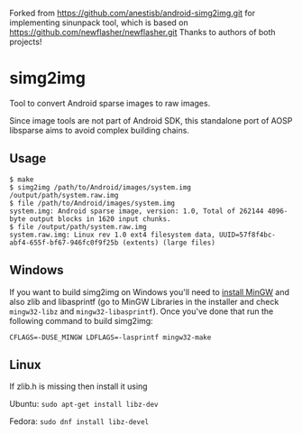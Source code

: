 Forked from https://github.com/anestisb/android-simg2img.git
for implementing sinunpack tool, which is based on https://github.com/newflasher/newflasher.git
Thanks to authors of both projects!




simg2img
=========

Tool to convert Android sparse images to raw images.

Since image tools are not part of Android SDK, this standalone port of AOSP libsparse aims to avoid complex building chains.

Usage
-----

```
$ make
$ simg2img /path/to/Android/images/system.img /output/path/system.raw.img
$ file /path/to/Android/images/system.img
system.img: Android sparse image, version: 1.0, Total of 262144 4096-byte output blocks in 1620 input chunks.
$ file /output/path/system.raw.img
system.raw.img: Linux rev 1.0 ext4 filesystem data, UUID=57f8f4bc-abf4-655f-bf67-946fc0f9f25b (extents) (large files)
```

Windows
-------

If you want to build simg2img on Windows you'll need to [install MinGW](http://www.mingw.org/wiki/howto_install_the_mingw_gcc_compiler_suite)
and also zlib and libasprintf (go to MinGW Libraries in the installer and check `mingw32-libz` and `mingw32-libasprintf`).
Once you've done that run the following command to build simg2img:

```
CFLAGS=-DUSE_MINGW LDFLAGS=-lasprintf mingw32-make
```

Linux
------

If zlib.h is missing then install it using

Ubuntu: ```sudo apt-get install libz-dev```

Fedora: ```sudo dnf install libz-devel```
